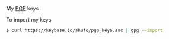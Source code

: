 My [PGP](/assets/keys/pgp.pub) keys

To import my keys 

```bash
$ curl https://keybase.io/shufo/pgp_keys.asc | gpg --import
```